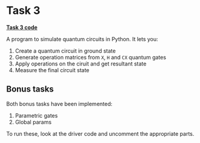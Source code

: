 # Task 3

[**Task 3 code**](./task3.ipynb)

A program to simulate quantum circuits in Python. It lets you:

1. Create a quantum circuit in ground state
2. Generate operation matrices from `X`, `H` and `CX` quantum gates
3. Apply operations on the ciruit and get resultant state
4. Measure the final circuit state

## Bonus tasks
Both bonus tasks have been implemented:

1. Parametric gates
2. Global params

To run these, look at the driver code and uncomment the appropriate parts.
